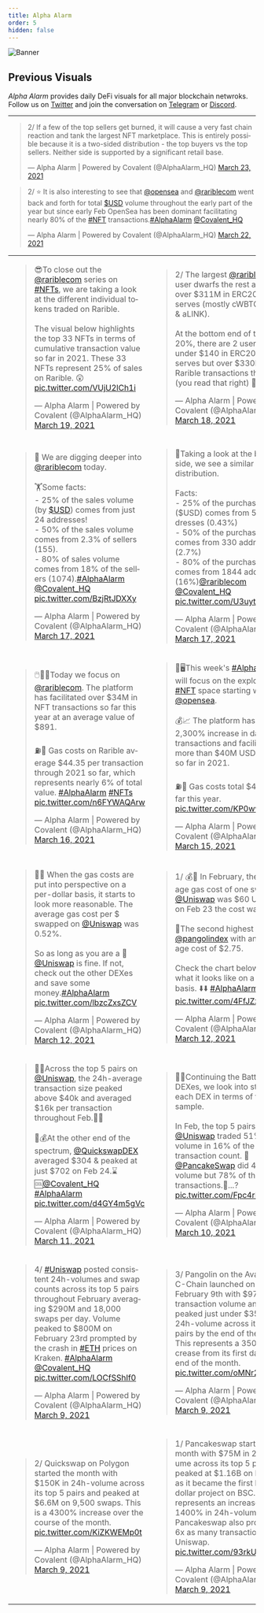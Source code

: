 ```yaml
---
title: Alpha Alarm
order: 5
hidden: false
---
```


![Banner](..//images/Alpha_Alarm/Alpha_Banner.png)

## Previous Visuals

_*Alpha Alarm*_ provides daily DeFi visuals for all major blockchain netwroks. Follow us on [Twitter](https://twitter.com/AlphaAlarm_HQ) and join the conversation on [Telegram](https://t.me/alphalarm_hq) or [Discord](https://discord.gg/M4aRubV).

---

<blockquote class="twitter-tweet" data-theme="dark"><p lang="en" dir="ltr">2/ If a few of the top sellers get burned, it will cause a very fast chain reaction and tank the largest NFT marketplace. This is entirely possible because it is a two-sided distribution - the top buyers vs the top sellers. Neither side is supported by a significant retail base.</p>&mdash; Alpha Alarm | Powered by Covalent (@AlphaAlarm_HQ) <a href="https://twitter.com/AlphaAlarm_HQ/status/1374360884747792388?ref_src=twsrc%5Etfw">March 23, 2021</a></blockquote> <script async src="https://platform.twitter.com/widgets.js" charset="utf-8"></script>

<blockquote class="twitter-tweet" data-theme="dark"><p lang="en" dir="ltr">2/ ⭐️ It is also interesting to see that <a href="https://twitter.com/opensea?ref_src=twsrc%5Etfw">@opensea</a> and <a href="https://twitter.com/rariblecom?ref_src=twsrc%5Etfw">@rariblecom</a> went back and forth for total <a href="https://twitter.com/search?q=%24USD&amp;src=ctag&amp;ref_src=twsrc%5Etfw">$USD</a> volume throughout the early part of the year but since early Feb OpenSea has been dominant facilitating nearly 80% of the <a href="https://twitter.com/hashtag/NFT?src=hash&amp;ref_src=twsrc%5Etfw">#NFT</a> transactions.<a href="https://twitter.com/hashtag/AlphaAlarm?src=hash&amp;ref_src=twsrc%5Etfw">#AlphaAlarm</a> <a href="https://twitter.com/Covalent_HQ?ref_src=twsrc%5Etfw">@Covalent_HQ</a></p>&mdash; Alpha Alarm | Powered by Covalent (@AlphaAlarm_HQ) <a href="https://twitter.com/AlphaAlarm_HQ/status/1373999448687177728?ref_src=twsrc%5Etfw">March 22, 2021</a></blockquote> <script async src="https://platform.twitter.com/widgets.js" charset="utf-8"></script>

<table style="width:100%">
  <tr>
    <td>
    <blockquote class="twitter-tweet" data-theme="dark"><p lang="en" dir="ltr">😎To close out the <a href="https://twitter.com/rariblecom?ref_src=twsrc%5Etfw">@rariblecom</a> series on <a href="https://twitter.com/hashtag/NFTs?src=hash&amp;ref_src=twsrc%5Etfw">#NFTs</a>, we are taking a look at the different individual tokens traded on Rarible. <br/><br/>The visual below highlights the top 33 NFTs in terms of cumulative transaction value so far in 2021. These 33 NFTs represent 25% of sales on Rarible. 😲 <a href="https://t.co/VUjU2lCh1i">pic.twitter.com/VUjU2lCh1i</a></p>&mdash; Alpha Alarm | Powered by Covalent (@AlphaAlarm_HQ) <a href="https://twitter.com/AlphaAlarm_HQ/status/1372911425606197248?ref_src=twsrc%5Etfw">March 19, 2021</a></blockquote> <script async src="https://platform.twitter.com/widgets.js" charset="utf-8"></script>
    </td>
    <td>
    <blockquote class="twitter-tweet" data-theme="dark"><p lang="en" dir="ltr">2/ The largest <a href="https://twitter.com/rariblecom?ref_src=twsrc%5Etfw">@rariblecom</a> user dwarfs the rest and has over $311M in ERC20 reserves (mostly cWBTC, cETH, &amp; aLINK).<br/><br/>At the bottom end of the top 20%, there are 2 users with under $140 in ERC20 reserves but over $330k in Rarible transactions this year! (you read that right) 🤯 🤯</p>&mdash; Alpha Alarm | Powered by Covalent (@AlphaAlarm_HQ) <a href="https://twitter.com/AlphaAlarm_HQ/status/1372548536659677187?ref_src=twsrc%5Etfw">March 18, 2021</a></blockquote> <script async src="https://platform.twitter.com/widgets.js" charset="utf-8"></script>
    </td>
  </tr>
  <tr>
    <td>
    <blockquote class="twitter-tweet" data-theme="dark"><p lang="en" dir="ltr">🤿 We are digging deeper into <a href="https://twitter.com/rariblecom?ref_src=twsrc%5Etfw">@rariblecom</a> today.<br/><br/>🏋️Some facts:<br/>- 25% of the sales volume (by <a href="https://twitter.com/search?q=%24USD&amp;src=ctag&amp;ref_src=twsrc%5Etfw">$USD</a>) comes from just 24 addresses!<br/>- 50% of the sales volume comes from 2.3% of sellers (155).<br/> - 80% of sales volume comes from 18% of the sellers (1074).<a href="https://twitter.com/hashtag/AlphaAlarm?src=hash&amp;ref_src=twsrc%5Etfw">#AlphaAlarm</a> <a href="https://twitter.com/Covalent_HQ?ref_src=twsrc%5Etfw">@Covalent_HQ</a> <a href="https://t.co/BzjRtJDXXy">pic.twitter.com/BzjRtJDXXy</a></p>&mdash; Alpha Alarm | Powered by Covalent (@AlphaAlarm_HQ) <a href="https://twitter.com/AlphaAlarm_HQ/status/1372186188472217603?ref_src=twsrc%5Etfw">March 17, 2021</a></blockquote> <script async src="https://platform.twitter.com/widgets.js" charset="utf-8"></script>
    </td>
    <td>
    <blockquote class="twitter-tweet" data-conversation="none" data-theme="dark"><p lang="en" dir="ltr">🔎Taking a look at the buy-side, we see a similar Pareto distribution.<br/><br/>Facts: <br/>- 25% of the purchasing ($USD) comes from 50 addresses (0.43%)<br/>- 50% of the purchasing comes from 330 addresses (2.7%)<br/>- 80% of the purchasing comes from 1844 addresses (16%)<a href="https://twitter.com/rariblecom?ref_src=twsrc%5Etfw">@rariblecom</a> <a href="https://twitter.com/Covalent_HQ?ref_src=twsrc%5Etfw">@Covalent_HQ</a> <a href="https://t.co/U3uytM5RBK">pic.twitter.com/U3uytM5RBK</a></p>&mdash; Alpha Alarm | Powered by Covalent (@AlphaAlarm_HQ) <a href="https://twitter.com/AlphaAlarm_HQ/status/1372186192515452932?ref_src=twsrc%5Etfw">March 17, 2021</a></blockquote> <script async src="https://platform.twitter.com/widgets.js" charset="utf-8"></script>
    </td>
  </tr>
  <tr>
    <td>
    <blockquote class="twitter-tweet" data-theme="dark"><p lang="en" dir="ltr">🖱️🧑‍🎨Today we focus on <a href="https://twitter.com/rariblecom?ref_src=twsrc%5Etfw">@rariblecom</a>. The platform has facilitated over $34M in NFT transactions so far this year at an average value of $891.<br/><br/>⛽️💸 Gas costs on Rarible average $44.35 per transaction through 2021 so far, which represents nearly 6% of total value. <a href="https://twitter.com/hashtag/AlphaAlarm?src=hash&amp;ref_src=twsrc%5Etfw">#AlphaAlarm</a> <a href="https://twitter.com/hashtag/NFTs?src=hash&amp;ref_src=twsrc%5Etfw">#NFTs</a> <a href="https://t.co/n6FYWAQArw">pic.twitter.com/n6FYWAQArw</a></p>&mdash; Alpha Alarm | Powered by Covalent (@AlphaAlarm_HQ) <a href="https://twitter.com/AlphaAlarm_HQ/status/1371824019356278788?ref_src=twsrc%5Etfw">March 16, 2021</a></blockquote> <script async src="https://platform.twitter.com/widgets.js" charset="utf-8"></script>
    </td>
    <td>
    <blockquote class="twitter-tweet" data-theme="dark"><p lang="en" dir="ltr">🎨🖥️This week&#39;s <a href="https://twitter.com/hashtag/AlphaAlarm?src=hash&amp;ref_src=twsrc%5Etfw">#AlphaAlarm</a> will focus on the exploding <a href="https://twitter.com/hashtag/NFT?src=hash&amp;ref_src=twsrc%5Etfw">#NFT</a> space starting with <a href="https://twitter.com/opensea?ref_src=twsrc%5Etfw">@opensea</a>. <br/><br/>💰📈 The platform has seen a 2,300% increase in daily transactions and facilitated more than $40M USD in sales so far in 2021.<br/><br/>⛽️💸 Gas costs total $4.6M so far this year. <a href="https://t.co/KP0wwlNKBM">pic.twitter.com/KP0wwlNKBM</a></p>&mdash; Alpha Alarm | Powered by Covalent (@AlphaAlarm_HQ) <a href="https://twitter.com/AlphaAlarm_HQ/status/1371461188542885888?ref_src=twsrc%5Etfw">March 15, 2021</a></blockquote> <script async src="https://platform.twitter.com/widgets.js" charset="utf-8"></script>
    </td>
  </tr>
  <tr>
    <td>
    <blockquote class="twitter-tweet" data-conversation="none" data-theme="dark"><p lang="en" dir="ltr">🦄🤑 When the gas costs are put into perspective on a per-dollar basis, it starts to look more reasonable. The average gas cost per $ swapped on <a href="https://twitter.com/Uniswap?ref_src=twsrc%5Etfw">@Uniswap</a> was 0.52%. <br/><br/>So as long as you are a 🐳 <a href="https://twitter.com/Uniswap?ref_src=twsrc%5Etfw">@Uniswap</a> is fine. If not, check out the other DEXes and save some money.<a href="https://twitter.com/hashtag/AlphaAlarm?src=hash&amp;ref_src=twsrc%5Etfw">#AlphaAlarm</a> <a href="https://t.co/lbzcZxsZCV">pic.twitter.com/lbzcZxsZCV</a></p>&mdash; Alpha Alarm | Powered by Covalent (@AlphaAlarm_HQ) <a href="https://twitter.com/AlphaAlarm_HQ/status/1370389781511741442?ref_src=twsrc%5Etfw">March 12, 2021</a></blockquote> <script async src="https://platform.twitter.com/widgets.js" charset="utf-8"></script>
    </td>
    <td>
    <blockquote class="twitter-tweet" data-theme="dark"><p lang="en" dir="ltr">1/ 💰🦄 In February, the average gas cost of one swap on <a href="https://twitter.com/Uniswap?ref_src=twsrc%5Etfw">@Uniswap</a> was $60 USD, but on Feb 23 the cost was $130!<br/><br/> 👀The second highest was <a href="https://twitter.com/pangolindex?ref_src=twsrc%5Etfw">@pangolindex</a> with an average cost of $2.75. <br/><br/>Check the chart below to see what it looks like on a per $ basis. ⬇️⬇️ <a href="https://twitter.com/hashtag/AlphaAlarm?src=hash&amp;ref_src=twsrc%5Etfw">#AlphaAlarm</a> <a href="https://t.co/4FfJZzlwuS">pic.twitter.com/4FfJZzlwuS</a></p>&mdash; Alpha Alarm | Powered by Covalent (@AlphaAlarm_HQ) <a href="https://twitter.com/AlphaAlarm_HQ/status/1370389776809877507?ref_src=twsrc%5Etfw">March 12, 2021</a></blockquote> <script async src="https://platform.twitter.com/widgets.js" charset="utf-8"></script>
    </td>
  </tr>
  <tr>
    <td>
    <blockquote class="twitter-tweet" data-theme="dark"><p lang="en" dir="ltr">💸🧐Across the top 5 pairs on <a href="https://twitter.com/Uniswap?ref_src=twsrc%5Etfw">@Uniswap</a>, the 24h-average transaction size peaked above $40k and averaged $16k per transaction throughout Feb.🦄🐳<br/><br/>🤏💰At the other end of the spectrum, <a href="https://twitter.com/QuickswapDEX?ref_src=twsrc%5Etfw">@QuickswapDEX</a> averaged $304 &amp; peaked at just $702 on Feb 24.⌛️🆒<a href="https://twitter.com/Covalent_HQ?ref_src=twsrc%5Etfw">@Covalent_HQ</a> <a href="https://twitter.com/hashtag/AlphaAlarm?src=hash&amp;ref_src=twsrc%5Etfw">#AlphaAlarm</a> <a href="https://t.co/d4GY4m5gVc">pic.twitter.com/d4GY4m5gVc</a></p>&mdash; Alpha Alarm | Powered by Covalent (@AlphaAlarm_HQ) <a href="https://twitter.com/AlphaAlarm_HQ/status/1370026781680398342?ref_src=twsrc%5Etfw">March 11, 2021</a></blockquote> <script async src="https://platform.twitter.com/widgets.js" charset="utf-8"></script>
    </td>
    <td>
    <blockquote class="twitter-tweet" data-theme="dark"><p lang="en" dir="ltr">🦄🤺Continuing the Battle of the DEXes, we look into stats for each DEX in terms of the total sample. <br/><br/>In Feb, the top 5 pairs on <a href="https://twitter.com/Uniswap?ref_src=twsrc%5Etfw">@Uniswap</a> traded 51% of the volume in 16% of the total transaction count. 🐳<a href="https://twitter.com/PancakeSwap?ref_src=twsrc%5Etfw">@PancakeSwap</a> did 48% of volume but 78% of the total transactions.🧼...? <a href="https://t.co/Fpc4rFIsaE">pic.twitter.com/Fpc4rFIsaE</a></p>&mdash; Alpha Alarm | Powered by Covalent (@AlphaAlarm_HQ) <a href="https://twitter.com/AlphaAlarm_HQ/status/1369664350244515850?ref_src=twsrc%5Etfw">March 10, 2021</a></blockquote> <script async src="https://platform.twitter.com/widgets.js" charset="utf-8"></script>
    </td>
  </tr>
  <tr>
    <td>
    <blockquote class="twitter-tweet" data-conversation="none" data-theme="dark"><p lang="en" dir="ltr">4/ <a href="https://twitter.com/hashtag/Uniswap?src=hash&amp;ref_src=twsrc%5Etfw">#Uniswap</a> posted consistent 24h-volumes and swap counts across its top 5 pairs throughout February averaging $290M and 18,000 swaps per day. Volume peaked to $800M on February 23rd prompted by the crash in <a href="https://twitter.com/hashtag/ETH?src=hash&amp;ref_src=twsrc%5Etfw">#ETH</a> prices on Kraken. <a href="https://twitter.com/hashtag/AlphaAlarm?src=hash&amp;ref_src=twsrc%5Etfw">#AlphaAlarm</a> <a href="https://twitter.com/Covalent_HQ?ref_src=twsrc%5Etfw">@Covalent_HQ</a> <a href="https://t.co/LOCfSShIf0">pic.twitter.com/LOCfSShIf0</a></p>&mdash; Alpha Alarm | Powered by Covalent (@AlphaAlarm_HQ) <a href="https://twitter.com/AlphaAlarm_HQ/status/1369404094868299781?ref_src=twsrc%5Etfw">March 9, 2021</a></blockquote> <script async src="https://platform.twitter.com/widgets.js" charset="utf-8"></script>
    </td>
    <td>
    <blockquote class="twitter-tweet" data-conversation="none" data-theme="dark"><p lang="en" dir="ltr">3/ Pangolin on the Avalanche C-Chain launched on February 9th with $970K in transaction volume and peaked just under $35M in 24h-volume across its top 5 pairs by the end of the month. This represents a 3500% increase from its first day to the end of the month. <a href="https://t.co/oMNr2ytmt0">pic.twitter.com/oMNr2ytmt0</a></p>&mdash; Alpha Alarm | Powered by Covalent (@AlphaAlarm_HQ) <a href="https://twitter.com/AlphaAlarm_HQ/status/1369404090292305932?ref_src=twsrc%5Etfw">March 9, 2021</a></blockquote> <script async src="https://platform.twitter.com/widgets.js" charset="utf-8"></script>
    </td>
  </tr>
  <tr>
    <td>
    <blockquote class="twitter-tweet" data-conversation="none" data-theme="dark"><p lang="en" dir="ltr">2/ Quickswap on Polygon started the month with $150K in 24h-volume across its top 5 pairs and peaked at $6.6M on 9,500 swaps. This is a 4300% increase over the course of the month. <a href="https://t.co/KiZKWEMp0t">pic.twitter.com/KiZKWEMp0t</a></p>&mdash; Alpha Alarm | Powered by Covalent (@AlphaAlarm_HQ) <a href="https://twitter.com/AlphaAlarm_HQ/status/1369404085766680587?ref_src=twsrc%5Etfw">March 9, 2021</a></blockquote> <script async src="https://platform.twitter.com/widgets.js" charset="utf-8"></script>
    </td>
    <td>
    <blockquote class="twitter-tweet" data-theme="dark"><p lang="en" dir="ltr">1/ Pancakeswap started the month with $75M in 24h-volume across its top 5 pairs and peaked at $1.16B on Feb 19 as it became the first billion-dollar project on BSC. This represents an increase of 1400% in 24h-volume. Pancakeswap also processes 6x as many transactions as Uniswap. <a href="https://t.co/93rkULSYOd">pic.twitter.com/93rkULSYOd</a></p>&mdash; Alpha Alarm | Powered by Covalent (@AlphaAlarm_HQ) <a href="https://twitter.com/AlphaAlarm_HQ/status/1369404081396215823?ref_src=twsrc%5Etfw">March 9, 2021</a></blockquote> <script async src="https://platform.twitter.com/widgets.js" charset="utf-8"></script>
    </td>
  </tr>
</table>

